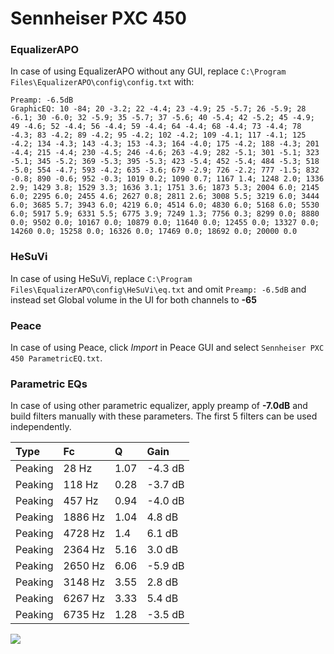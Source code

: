 # Sennheiser PXC 450

### EqualizerAPO
In case of using EqualizerAPO without any GUI, replace `C:\Program Files\EqualizerAPO\config\config.txt`
with:
```
Preamp: -6.5dB
GraphicEQ: 10 -84; 20 -3.2; 22 -4.4; 23 -4.9; 25 -5.7; 26 -5.9; 28 -6.1; 30 -6.0; 32 -5.9; 35 -5.7; 37 -5.6; 40 -5.4; 42 -5.2; 45 -4.9; 49 -4.6; 52 -4.4; 56 -4.4; 59 -4.4; 64 -4.4; 68 -4.4; 73 -4.4; 78 -4.3; 83 -4.2; 89 -4.2; 95 -4.2; 102 -4.2; 109 -4.1; 117 -4.1; 125 -4.2; 134 -4.3; 143 -4.3; 153 -4.3; 164 -4.0; 175 -4.2; 188 -4.3; 201 -4.4; 215 -4.4; 230 -4.5; 246 -4.6; 263 -4.9; 282 -5.1; 301 -5.1; 323 -5.1; 345 -5.2; 369 -5.3; 395 -5.3; 423 -5.4; 452 -5.4; 484 -5.3; 518 -5.0; 554 -4.7; 593 -4.2; 635 -3.6; 679 -2.9; 726 -2.2; 777 -1.5; 832 -0.8; 890 -0.6; 952 -0.3; 1019 0.2; 1090 0.7; 1167 1.4; 1248 2.0; 1336 2.9; 1429 3.8; 1529 3.3; 1636 3.1; 1751 3.6; 1873 5.3; 2004 6.0; 2145 6.0; 2295 6.0; 2455 4.6; 2627 0.8; 2811 2.6; 3008 5.5; 3219 6.0; 3444 6.0; 3685 5.7; 3943 6.0; 4219 6.0; 4514 6.0; 4830 6.0; 5168 6.0; 5530 6.0; 5917 5.9; 6331 5.5; 6775 3.9; 7249 1.3; 7756 0.3; 8299 0.0; 8880 0.0; 9502 0.0; 10167 0.0; 10879 0.0; 11640 0.0; 12455 0.0; 13327 0.0; 14260 0.0; 15258 0.0; 16326 0.0; 17469 0.0; 18692 0.0; 20000 0.0
```

### HeSuVi
In case of using HeSuVi, replace `C:\Program Files\EqualizerAPO\config\HeSuVi\eq.txt` and omit `Preamp:
-6.5dB` and instead set Global volume in the UI for both channels to **-65**

### Peace
In case of using Peace, click *Import* in Peace GUI and select `Sennheiser PXC 450 ParametricEQ.txt`.

### Parametric EQs
In case of using other parametric equalizer, apply preamp of **-7.0dB** and build filters manually with
these parameters. The first 5 filters can be used independently.

| Type    | Fc      |    Q | Gain    |
|:--------|:--------|:-----|:--------|
| Peaking | 28 Hz   | 1.07 | -4.3 dB |
| Peaking | 118 Hz  | 0.28 | -3.7 dB |
| Peaking | 457 Hz  | 0.94 | -4.0 dB |
| Peaking | 1886 Hz | 1.04 | 4.8 dB  |
| Peaking | 4728 Hz | 1.4  | 6.1 dB  |
| Peaking | 2364 Hz | 5.16 | 3.0 dB  |
| Peaking | 2650 Hz | 6.06 | -5.9 dB |
| Peaking | 3148 Hz | 3.55 | 2.8 dB  |
| Peaking | 6267 Hz | 3.33 | 5.4 dB  |
| Peaking | 6735 Hz | 1.28 | -3.5 dB |

![](https://raw.githubusercontent.com/jaakkopasanen/AutoEq/master/results/headphonecom/headphonecom/Sennheiser%20PXC%20450/Sennheiser%20PXC%20450.png)